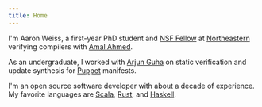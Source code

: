 ```yaml
---
title: Home 
---
```


I'm Aaron Weiss, a first-year PhD student and [NSF Fellow](https://nsfgrfp.org) at
[Northeastern](https://www.ccs.neu.edu) verifying compilers with
[Amal Ahmed](http://www.ccs.neu.edu/home/amal/).

As an undergraduate, I worked with [Arjun Guha](http://people.cs.umass.edu/~arjun/) on static
verification and update synthesis for [Puppet](https://puppet.com/) manifests.

I'm an open source software developer with about a decade of experience. My favorite languages are
[Scala](http://www.scala-lang.org), [Rust](http://www.rust-lang.org/), and
[Haskell](https://www.haskell.org).
